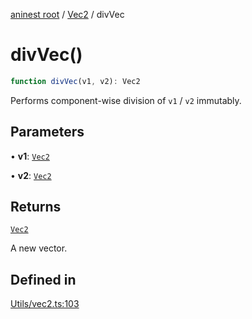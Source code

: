 [aninest root](../../index.md) / [Vec2](../index.md) / divVec

# divVec()

```ts
function divVec(v1, v2): Vec2
```

Performs component-wise division of `v1` / `v2` immutably.

## Parameters

• **v1**: [`Vec2`](../type-aliases/Vec2.md)

• **v2**: [`Vec2`](../type-aliases/Vec2.md)

## Returns

[`Vec2`](../type-aliases/Vec2.md)

A new vector.

## Defined in

[Utils/vec2.ts:103](https://github.com/zphrs/aninest/blob/8c5d5cec878cb0688cbcb852e4de66105e356f88/core/src/Utils/vec2.ts#L103)
